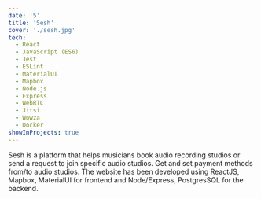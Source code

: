 ```yaml
---
date: '5'
title: 'Sesh'
cover: './sesh.jpg'
tech:
  - React
  - JavaScript (ES6)
  - Jest
  - ESLint
  - MaterialUI
  - Mapbox
  - Node.js
  - Express
  - WebRTC
  - Jitsi
  - Wowza
  - Docker
showInProjects: true
---
```


Sesh is a platform that helps musicians book audio recording studios or send a request to join specific audio studios. Get and set payment methods from/to audio studios. The website has been developed using ReactJS, Mapbox, MaterialUI for frontend and Node/Express, PostgresSQL for the backend.
